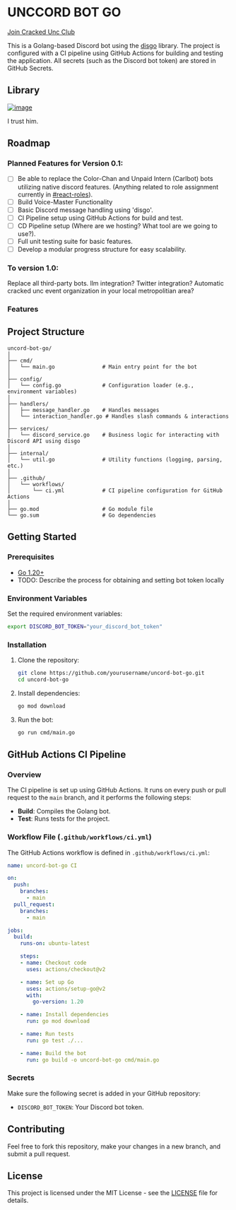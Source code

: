
# UNCCORD BOT GO
[Join Cracked Unc Club](https://discord.gg/3jfKWTwbeM)

This is a Golang-based Discord bot using the [disgo](https://github.com/disgoorg/disgo) library. The project is configured with a CI pipeline using GitHub Actions for building and testing the application. All secrets (such as the Discord bot token) are stored in GitHub Secrets.

## Library

[![image](https://github.com/user-attachments/assets/b382c075-b992-401b-8565-d46224345b44)](https://github.com/disgoorg/disgo)

I trust him.

## Roadmap

### Planned Features for Version 0.1:
- [ ] Be able to replace the Color-Chan and Unpaid Intern (Carlbot) bots utilizing native discord features. (Anything related to role assignment currently in [#react-roles](https://discord.com/channels/1276883668559724544/1277649676698386585)).
- [ ] Build Voice-Master Functionality
- [ ] Basic Discord message handling using 'disgo'.
- [ ] CI Pipeline setup using GitHub Actions for build and test.
- [ ] CD Pipeline setup (Where are we hosting? What tool are we going to use?).
- [ ] Full unit testing suite for basic features. 
- [ ] Develop a modular progress structure for easy scalability.

### To version 1.0:
Replace all third-party bots.
llm integration?
Twitter integration?
Automatic cracked unc event organization in your local metropolitian area? 


### Features



## Project Structure

```
uncord-bot-go/
│
├── cmd/
│   └── main.go               # Main entry point for the bot
│
├── config/
│   └── config.go             # Configuration loader (e.g., environment variables)
│
├── handlers/
│   ├── message_handler.go    # Handles messages
│   └── interaction_handler.go # Handles slash commands & interactions
│
├── services/
│   └── discord_service.go    # Business logic for interacting with Discord API using disgo
│
├── internal/
│   └── util.go               # Utility functions (logging, parsing, etc.)
│
├── .github/
│   └── workflows/
│       └── ci.yml            # CI pipeline configuration for GitHub Actions
│
├── go.mod                    # Go module file
└── go.sum                    # Go dependencies
```

## Getting Started

### Prerequisites

- [Go 1.20+](https://golang.org/dl/)
- TODO: Describe the process for obtaining and setting bot token locally

### Environment Variables

Set the required environment variables:

```bash
export DISCORD_BOT_TOKEN="your_discord_bot_token"
```

### Installation

1. Clone the repository:

   ```bash
   git clone https://github.com/yourusername/uncord-bot-go.git
   cd uncord-bot-go
   ```

2. Install dependencies:

   ```bash
   go mod download
   ```

3. Run the bot:

   ```bash
   go run cmd/main.go
   ```

## GitHub Actions CI Pipeline

### Overview

The CI pipeline is set up using GitHub Actions. It runs on every push or pull request to the `main` branch, and it performs the following steps:
- **Build**: Compiles the Golang bot.
- **Test**: Runs tests for the project.

### Workflow File (`.github/workflows/ci.yml`)

The GitHub Actions workflow is defined in `.github/workflows/ci.yml`:

```yaml
name: uncord-bot-go CI

on:
  push:
    branches:
      - main
  pull_request:
    branches:
      - main

jobs:
  build:
    runs-on: ubuntu-latest

    steps:
    - name: Checkout code
      uses: actions/checkout@v2

    - name: Set up Go
      uses: actions/setup-go@v2
      with:
        go-version: 1.20

    - name: Install dependencies
      run: go mod download

    - name: Run tests
      run: go test ./...

    - name: Build the bot
      run: go build -o uncord-bot-go cmd/main.go
```

### Secrets

Make sure the following secret is added in your GitHub repository:

- `DISCORD_BOT_TOKEN`: Your Discord bot token.

## Contributing

Feel free to fork this repository, make your changes in a new branch, and submit a pull request.

## License

This project is licensed under the MIT License - see the [LICENSE](LICENSE) file for details.
